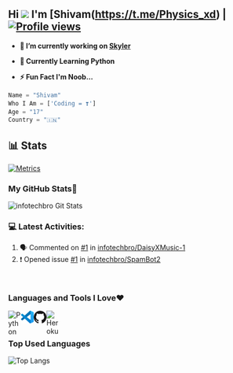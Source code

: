 ## Hi <img src="https://raw.githubusercontent.com/MartinHeinz/MartinHeinz/master/wave.gif" width="25px"> I'm [Shivam(https://t.me/Physics_xd) | [![Profile views](https://komarev.com/ghpvc/?username=shivam-op&label=Profile%20views)](https://github.com/shivam-op)


- **💫 I’m currently working on [Skyler](https://github.com/TeamDaisyX/DaisyX)**

- **🌱 Currently Learning Python**

- **⚡ Fun Fact I'm Noob...**


```python
Name = "Shivam"
Who I Am = ['Coding = ❣️']
Age = "17"
Country = "🇮🇳"
```

## 📊 Stats

[![Metrics](https://metrics.lecoq.io/infotechbro?template=classic&base.header=0&base.metadata=0&isocalendar=1&languages=1&people=1&isocalendar.duration=half-year&languages.limit=8&languages.sections=most-used&languages.colors=github&languages.threshold=0%25&languages.indepth=false&languages.recent.load=300&languages.recent.days=14&people.limit=24&people.size=28&people.types=followers%2C%20following&people.identicons=false&people.shuffle=false&config.timezone=Asia%2FCalcutta)](https://t.me/Itz_Alain)

<h3 align="left"><b>My GitHub Stats💛</b></h4>

![infotechbro Git Stats](https://github-readme-stats.vercel.app/api?username=infotechbro&include_all_commits=true&count_private=true&theme=highcontrast)


### 💻 Latest Activities:
<!--START_SECTION:activity-->
1. 🗣 Commented on [#1](https://github.com/infotechbro/DaisyXMusic-1/issues/1) in [infotechbro/DaisyXMusic-1](https://github.com/infotechbro/DaisyXMusic-1)
2. ❗️ Opened issue [#1](https://github.com/infotechbro/SpamBot2/issues/1) in [infotechbro/SpamBot2](https://github.com/infotechbro/SpamBot2)
<!--END_SECTION:activity-->

</br>

### Languages and Tools I Love❤️
[<img align="left" alt="Python" width="26px" src="https://upload.wikimedia.org/wikipedia/commons/thumb/c/c3/Python-logo-notext.svg/600px-Python-logo-notext.svg.png" />](https://python.org/)
[<img align="left" alt="Visual Studio Code" width="26px" src="https://raw.githubusercontent.com/github/explore/80688e429a7d4ef2fca1e82350fe8e3517d3494d/topics/visual-studio-code/visual-studio-code.png" />](https://code.visualstudio.com/)
[<img align="left" alt="GitHub" width="26px" src="https://raw.githubusercontent.com/github/explore/78df643247d429f6cc873026c0622819ad797942/topics/github/github.png" />](https://git-scm.com/)
[<img align="left" alt="Heroku" width="26px" src="https://www.nicepng.com/png/full/223-2233246_heroku-logo-salesforce-heroku.png" />](https://heroku.com/)

<br />
<br />

<h3 align="left"><b> Top Used Languages </b></h3>

![Top Langs](https://github-readme-stats.vercel.app/api/top-langs/?username=infotechbro&layout=compact&theme=radical)

